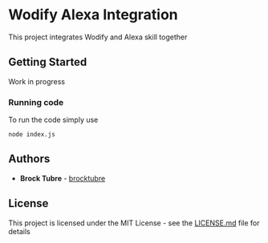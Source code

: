 # Wodify Alexa Integration

This project integrates Wodify and Alexa skill together

## Getting Started

Work in progress

### Running code

To run the code simply use

```
node index.js
```

## Authors

* **Brock Tubre** - [brocktubre](https://github.com/brocktubre)

## License

This project is licensed under the MIT License - see the [LICENSE.md](LICENSE.md) file for details
